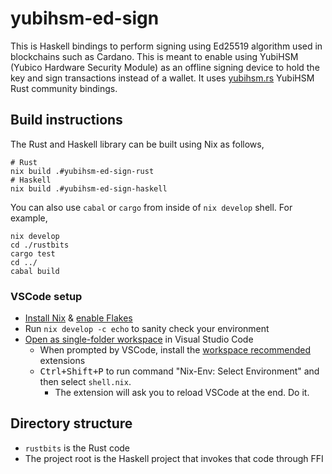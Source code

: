 # yubihsm-ed-sign

This is Haskell bindings to perform signing using
Ed25519 algorithm used in blockchains such as Cardano.
This is meant to enable using YubiHSM (Yubico
Hardware Security Module) as an offline signing device
to hold the key and sign transactions instead of a wallet.
It uses [yubihsm.rs](https://github.com/iqlusioninc/yubihsm.rs)
YubiHSM Rust community bindings.

## Build instructions

The Rust and Haskell library can be built using Nix as follows,

```
# Rust
nix build .#yubihsm-ed-sign-rust
# Haskell
nix build .#yubihsm-ed-sign-haskell
```

You can also use `cabal` or `cargo` from inside of `nix develop` shell.  For example,

```sh-session
nix develop
cd ./rustbits
cargo test
cd ../
cabal build
```

### VSCode setup

- [Install Nix](https://nixos.org/download.html) & [enable Flakes](https://nixos.wiki/wiki/Flakes)
- Run `nix develop -c echo` to sanity check your environment 
- [Open as single-folder workspace](https://code.visualstudio.com/docs/editor/workspaces#_singlefolder-workspaces) in Visual Studio Code
    - When prompted by VSCode, install the [workspace recommended](https://code.visualstudio.com/docs/editor/extension-marketplace#_workspace-recommended-extensions) extensions
    - <kbd>Ctrl+Shift+P</kbd> to run command "Nix-Env: Select Environment" and then select `shell.nix`. 
        - The extension will ask you to reload VSCode at the end. Do it.

## Directory structure

- `rustbits` is the Rust code
- The project root is the Haskell project that invokes that code
  through FFI
